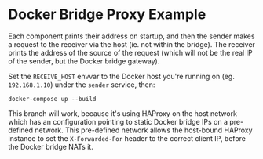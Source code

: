 # Docker Bridge Proxy Example

Each component prints their address on startup, and then the sender makes
a request to the receiver via the host (ie. not within the bridge). The
receiver prints the address of the source of the request (which will not be
the real IP of the sender, but the Docker bridge gateway).

Set the `RECEIVE_HOST` envvar to the Docker host you're running on
(eg. `192.168.1.10`) under the `sender` service, then:
```
docker-compose up --build
```

This branch will work, because it's using HAProxy on the host network which
has an configuration pointing to static Docker bridge IPs on a pre-defined
network. This pre-defined network allows the host-bound HAProxy instance
to set the `X-Forwarded-For` header to the correct client IP, before the
Docker bridge NATs it.

